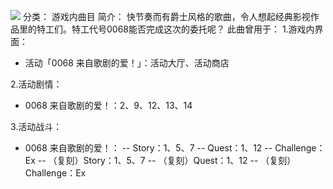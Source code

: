 ![](//static.kivo.wiki/images/music/cover/MiQua0cXNjsnN7w1W5T3kwPKxD7U1vo8.png)
分类： 游戏内曲目
简介：
快节奏而有爵士风格的歌曲，令人想起经典影视作品里的特工们。特工代号0068能否完成这次的委托呢？
此曲曾用于：
1.游戏内界面：
 - 活动「0068 来自歌剧的爱！」：活动大厅、活动商店

2.活动剧情：
 - 0068 来自歌剧的爱！：2、9、12、13、14

3.活动战斗：
 - 0068 来自歌剧的爱！：
 -- Story：1、5、7
 -- Quest：1、12
 -- Challenge：Ex
 -- （复刻）Story：1、5、7
 -- （复刻）Quest：1、12
 -- （复刻）Challenge：Ex

